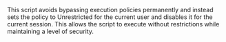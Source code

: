 This script avoids bypassing execution policies permanently and instead sets the policy to Unrestricted for the current user and disables it for the current session. This allows the script to execute without restrictions while maintaining a level of security.
